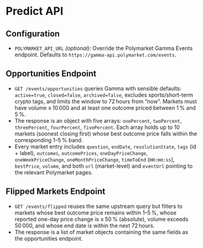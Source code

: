 # Predict API

## Configuration
- `POLYMARKET_API_URL` *(optional)*: Override the Polymarket Gamma Events endpoint. Defaults to `https://gamma-api.polymarket.com/events`.

## Opportunities Endpoint
- `GET /events/opportunities` queries Gamma with sensible defaults: `active=true`, `closed=false`, `archived=false`, excludes sports/short-term crypto tags, and limits the window to 72 hours from “now”. Markets must have volume ≥ 10 000 and at least one outcome priced between 1 % and 5 %.
- The response is an object with five arrays: `onePercent`, `twoPercent`, `threePercent`, `fourPercent`, `fivePercent`. Each array holds up to 10 markets (soonest closing first) whose best outcome price falls within the corresponding 1–5 % band.
- Every market entry includes `question`, `endDate`, `resolutionState`, `tags` (id + label), `outcomes`, `outcomePrices`, `oneDayPriceChange`, `oneWeekPriceChange`, `oneMonthPriceChange`, `timeToEnd` (`HH:mm:ss`), `bestPrice`, `volume`, and both `url` (market-level) and `eventUrl` pointing to the relevant Polymarket pages.

## Flipped Markets Endpoint
- `GET /events/flipped` reuses the same upstream query but filters to markets whose best outcome price remains within 1–5 %, whose reported one-day price change is ≥ 50 % (absolute), volume exceeds 50 000, and whose end date is within the next 72 hours.
- The response is a list of market objects containing the same fields as the opportunities endpoint.
